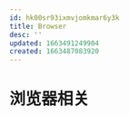 ```yaml
---
id: hk00sr93ixmvjomkmar6y3k
title: Browser
desc: ''
updated: 1663491249904
created: 1663487083920
---
```


# 浏览器相关
